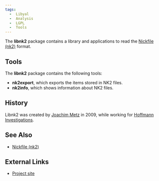 ```yaml
---
tags:
  -  Libyal
  -  Analysis
  -  LGPL
  -  Tools
---
```

The **libnk2** package contains a library and applications to read the
[Nickfile (nk2)](nickfile_(nk2).md) format.

## Tools

The **libnk2** package contains the following tools:

- **nk2export**, which exports the items stored in NK2 files.
- **nk2info**, which shows information about NK2 files.

## History

Libnk2 was created by [Joachim Metz](joachim_metz.md) in 2009,
while working for [Hoffmann Investigations](http://en.hoffmannbv.nl/).

## See Also

- [Nickfile (nk2)](nickfile_(nk2).md)

## External Links

- [Project site](https://github.com/libyal/libnk2/)

